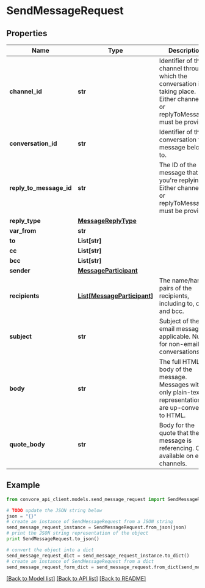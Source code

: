 # SendMessageRequest


## Properties

Name | Type | Description | Notes
------------ | ------------- | ------------- | -------------
**channel_id** | **str** | Identifier of the channel through which the conversation is taking place. Either channelId or replyToMessageId must be provided. | [optional] 
**conversation_id** | **str** | Identifier of the conversation the message belongs to. | [optional] 
**reply_to_message_id** | **str** | The ID of the message that you&#39;re replying to. Either channelId or replyToMessageId must be provided | [optional] 
**reply_type** | [**MessageReplyType**](MessageReplyType.md) |  | [optional] 
**var_from** | **str** |  | [optional] 
**to** | **List[str]** |  | [optional] 
**cc** | **List[str]** |  | [optional] 
**bcc** | **List[str]** |  | [optional] 
**sender** | [**MessageParticipant**](MessageParticipant.md) |  | [optional] 
**recipients** | [**List[MessageParticipant]**](MessageParticipant.md) | The name/handle pairs of the recipients, including to, cc, and bcc. | [optional] 
**subject** | **str** | Subject of the email message, if applicable. Null for non-email conversations. | [optional] 
**body** | **str** | The full HTML body of the message. Messages with only plain-text representations are up-converted to HTML. | 
**quote_body** | **str** | Body for the quote that the message is referencing. Only available on email channels. | [optional] 

## Example

```python
from convore_api_client.models.send_message_request import SendMessageRequest

# TODO update the JSON string below
json = "{}"
# create an instance of SendMessageRequest from a JSON string
send_message_request_instance = SendMessageRequest.from_json(json)
# print the JSON string representation of the object
print SendMessageRequest.to_json()

# convert the object into a dict
send_message_request_dict = send_message_request_instance.to_dict()
# create an instance of SendMessageRequest from a dict
send_message_request_form_dict = send_message_request.from_dict(send_message_request_dict)
```
[[Back to Model list]](../README.md#documentation-for-models) [[Back to API list]](../README.md#documentation-for-api-endpoints) [[Back to README]](../README.md)


